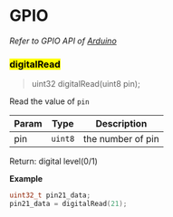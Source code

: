 # GPIO

*Refer to GPIO API of [Arduino](http://www.arduino.cc)*

### <mark>digitalRead</mark>
> uint32 digitalRead(uint8 pin);

Read the value of `pin`

| Param | Type | Description |
| --- | --- | --- |
| pin | <code>uint8</code> | the number of pin |

Return:
    digital level(0/1)

**Example**
```c++
uint32_t pin21_data;
pin21_data = digitalRead(21);
```